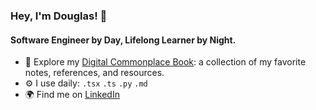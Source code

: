 ### Hey, I'm Douglas! 👋

#### Software Engineer by Day, Lifelong Learner by Night.

- 📘 Explore my [Digital Commonplace Book](https://github.com/dougirrazabal/docs): a collection of my favorite notes, references, and resources.
- ⚙️ I use daily: `.tsx` `.ts` `.py` `.md`
- 🌍 Find me on <a rel="me" href="https://www.linkedin.com/in/douglasirrazabal">LinkedIn</a>
